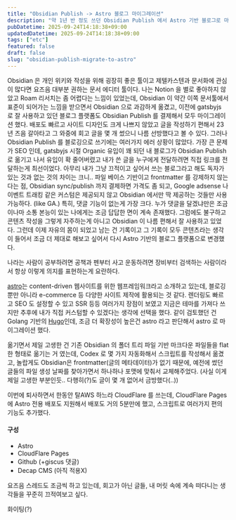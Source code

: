 ```yaml
---
title: "Obsidian Publish -> Astro 블로그 마이그레이션"
description: "약 1년 반 정도 쓰던 Obsidian Publish 에서 Astro 기반 블로그로 마이그레이션 했습니다. Obsidian 은 훌륭하지만 Publish 는 아직 블로깅 툴로는 많이 부족한 것 같아요. 그리고 Astro 는 무료입니다."
pubDatetime: 2025-09-24T14:18:38+09:00
updatedDatetime: 2025-09-24T14:18:38+09:00
tags: ["etc"]
featured: false
draft: false
slug: "obsidian-publish-migrate-to-astro"
---
```


Obsidian 은 개인 위키와 작성을 위해 굉장히 좋은 툴이고 제텔카스텐과 문서화에 관심이 많다면 요즈음 대부분 권하는 문서 에디터 툴이다. 나는 Notion 을 별로 좋아하지 않았고 Roam 리서치는 좀 어렵다는 느낌이 있었는데, Obsidian 이 약간 이쪽 문서툴에서 표준이 되어가는 느낌을 받으면서 Obsidian 으로 과감하게 옮겼고, 이전에 gatsbyjs 로 잘 사용하고 있던 블로그 플랫폼도 Obsidian Publish 를 결제해서 모두 마이그레이션 했다.
배포도 빠르고 사이트 디자인도 크게 나쁘지 않았고 글을 작성하기 편해서 23년 즈음 갈아타고 그 와중에 회고 글을 몇 개 썼으니 나름 선방했다고 볼 수 있다. 그러나 Obsidian Publish 를 블로깅으로 쓰기에는 여러가지 에러 상황이 많았다. 가장 큰 문제가 SEO 인데, gatsbyjs 시절 Organic 유입이 꽤 되던 내 블로그가 Obsidian Publish 로 옮기고 나서 유입이 확 줄어버렸고 내가 쓴 글을 누구에게 전달하려면 직접 링크를 전달하는게 최선이었다. 아무리 내가 그냥 끄적이고 싶어서 쓰는 블로그라고 해도 독자가 있는 것과 없는 것의 차이는 크니..
파일 베이스 기반이고 frontmatter 를 강제하지 않는다는 점, Obsidian sync/publish 까지 결제하면 가격도 좀 되고, Google adsense 나 이벤트 트래킹 같은 커스텀은 제공되지 않고 Obsidian 에서만 딱 제공하는 것들만 사용 가능하다. (like GA.) 특히, 댓글 기능이 없는게 가장 크다. 누가 댓글을 달겠냐만은 조금이나마 소통 본능이 있는 나에게는 조금 답답한 면이 계속 존재했다.
그럼에도 불구하고 콘텐츠 작성을 그렇게 자주하는게 아니고 Obsidian 이 나름 편해서 잘 사용하고 있었다. 그런데 이제 자유의 몸이 되었고 남는 건 기록이고 그 기록이 모두 콘텐츠라는 생각이 들어서 조금 더 제대로 해보고 싶어서 다시 Astro 기반의 블로그 플랫폼으로 변경했다.

나라는 사람이 공부하려면 공책과 펜부터 사고 운동하려면 장비부터 검색하는 사람이라서 항상 이렇게 의지를 표현하는게 요란하다.

[astro](https://astro.build/)는 content-driven 웹사이트를 위한 웹프레임워크라고 소개하고 있는데, 블로깅 뿐만 아니라 e-commerce 등 다양한 사이트 제작에 활용되는 것 같다. 렌더링도 빠르고 SEO 도 설정할 수 있고 SSR 등등 여러가지 장점이 보였고 지금은 테마를 가져다 쓰지만 추후에 내가 직접 커스텀할 수 있겠다는 생각에 선택을 했다. 같이 검토했던 건 Golang 기반의 [Hugo](https://gohugo.io/)인데, 조금 더 확장성이 높은건 astro 라고 판단해서 astro 로 마이그레이션 했다.

옮기면서 제일 고생한 건 기존 Obsidian 의 폴더 트리 파일 기반 마크다운 파일들을 flat 한 형태로 옮기는 거 였는데, Codex 로 몇 가지 자동화해서 스크립트를 작성해서 옮겼고, 놀랍게도 Obsidian은 frontmatter(글의 메타데이터)가 없기 때문에, 예전에 썼던 글들의 파일 생성 날짜를 찾아가면서 하나하나 포맷에 맞춰서 교체해주었다. (사실 이게 제일 고생한 부분인듯.. 다행히(?)도 글이 몇 개 없어서 금방했다(..))

이번에 퇴사하면서 한동안 탈AWS 하느라 CloudFlare 를 쓰는데, CloudFlare Pages 에 Astro 전용 배포도 지원해서 배포도 거의 5분만에 했고, 스크립트로 여러가지 편의 기능도 추가했다.

#### 구성

- Astro
- CloudFlare Pages
- Github (+giscus 댓글)
- Decap CMS (아직 적용X)

요즈음 스레드도 조금씩 하고 있는데, 회고가 아닌 글들, 내 머릿 속에 계속 떠다니는 생각들을 꾸준히 끄적여보고 싶다.

화이팅(?)
